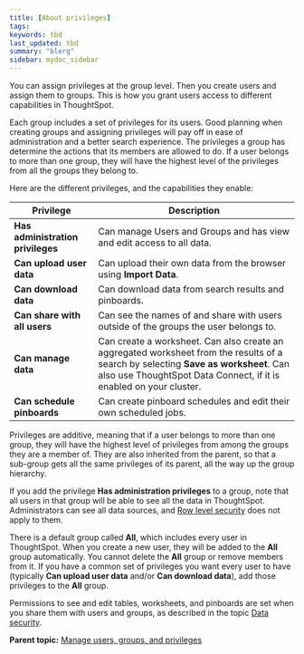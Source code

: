 ```yaml
---
title: [About privileges]
tags: 
keywords: tbd
last_updated: tbd
summary: "blerg"
sidebar: mydoc_sidebar
---
```

You can assign privileges at the group level. Then you create users and assign them to groups. This is how you grant users access to different capabilities in ThoughtSpot.

Each group includes a set of privileges for its users. Good planning when creating groups and assigning privileges will pay off in ease of administration and a better search experience. The privileges a group has determine the actions that its members are allowed to do. If a user belongs to more than one group, they will have the highest level of the privileges from all the groups they belong to.

Here are the different privileges, and the capabilities they enable:

|Privilege|Description|
|---------|-----------|
|**Has administration privileges**|Can manage Users and Groups and has view and edit access to all data.|
|**Can upload user data**|Can upload their own data from the browser using **Import Data**.|
|**Can download data**|Can download data from search results and pinboards.|
|**Can share with all users**|Can see the names of and share with users outside of the groups the user belongs to.|
|**Can manage data**|Can create a worksheet. Can also create an aggregated worksheet from the results of a search by selecting **Save as worksheet**. Can also use ThoughtSpot Data Connect, if it is enabled on your cluster.|
|**Can schedule pinboards**|Can create pinboard schedules and edit their own scheduled jobs.|

Privileges are additive, meaning that if a user belongs to more than one group, they will have the highest level of privileges from among the groups they are a member of. They are also inherited from the parent, so that a sub-group gets all the same privileges of its parent, all the way up the group hierarchy.

If you add the privilege **Has administration privileges** to a group, note that all users in that group will be able to see all the data in ThoughtSpot. Administrators can see all data sources, and [Row level security](../data_security/about_row_security.html#) does not apply to them.

There is a default group called **All**, which includes every user in ThoughtSpot. When you create a new user, they will be added to the **All** group automatically. You cannot delete the **All** group or remove members from it. If you have a common set of privileges you want every user to have (typically **Can upload user data** and/or **Can download data**), add those privileges to the **All** group.

Permissions to see and edit tables, worksheets, and pinboards are set when you share them with users and groups, as described in the topic [Data security](../data_security/sharing_security_overview.html#).

**Parent topic:** [Manage users, groups, and privileges](../../admin/users_groups/about_users_groups.html)
